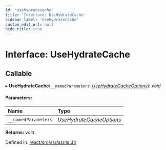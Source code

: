 ```yaml
---
id: 'usehydratecache'
title: 'Interface: UseHydrateCache'
sidebar_label: 'UseHydrateCache'
custom_edit_url: null
hide_title: true
---
```


# Interface: UseHydrateCache

## Callable

▸ **UseHydrateCache**(`__namedParameters`: [_UseHydrateCacheOptions_](usehydratecacheoptions.md)): _void_

#### Parameters:

| Name                | Type                                                  |
| :------------------ | :---------------------------------------------------- |
| `__namedParameters` | [_UseHydrateCacheOptions_](usehydratecacheoptions.md) |

**Returns:** _void_

Defined in: [react/src/ssr/ssr.ts:34](https://github.com/gqless/gqless/blob/master/packages/react/src/ssr/ssr.ts#L34)

